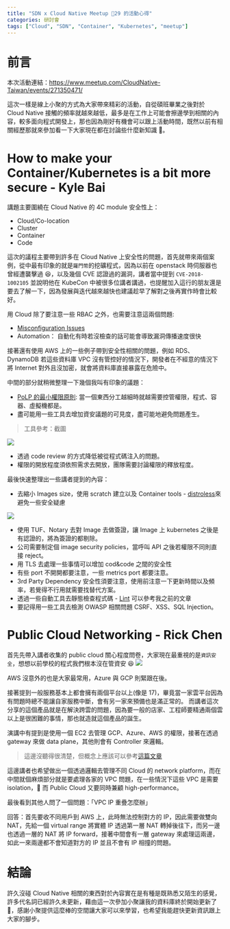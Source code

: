 ```yaml
---
title: "SDN x Cloud Native Meetup 29 的活動心得"
categories: 研討會
tags: ["Cloud", "SDN", "Container", "Kubernetes", "meetup"]
---
```


# 前言

本次活動連結：https://www.meetup.com/CloudNative-Taiwan/events/271350471/

這次一樣是線上小聚的方式為大家帶來精彩的活動，自從碩班畢業之後對於 Cloud Native 接觸的頻率就越來越低，最多是在工作上可能會擦邊學到相關的內容，較多面向程式開發上，那也因為剛好有機會可以跟上活動時間，既然以前有相關經歷那就來參加看一下大家現在都在討論些什麼新知識 🙂。

<!-- more -->

# How to make your Container/Kubernetes is a bit more secure - Kyle Bai

講題主要圍繞在 Cloud Native 的 4C module 安全性上：

- Cloud/Co-location
- Cluster
- Container
- Code

這次的議程主要帶到許多在 Cloud Native 上安全性的問題，首先就帶來兩個案例，從中最有印象的就是`羅門幣`的挖礦程式，因為以前在 openstack 時伺服器也曾經遭襲擊過 😆，以及幾個 CVE 認證過的漏洞，講者當中提到 `CVE-2018-1002105` 並說明他在 KubeCon 中被很多位講者講過，也提醒加入這行的朋友還是要去了解一下，因為發展與迭代越來越快也建議趁早了解對之後再實作時會比較好。

用 Cloud 除了要注意一些 RBAC 之外，也需要注意這兩個問題:

- [Misconfiguration Issues](https://owasp.org/www-project-top-ten/OWASP_Top_Ten_2017/Top_10-2017_A6-Security_Misconfiguration)
- Automation： 自動化有時若沒檢查的話可能會導致漏洞傳播速度很快

接著還有使用 AWS 上的一些例子帶到安全性相關的問題，例如 RDS、DynamoDB 若這些資料庫 VPC 沒有管控好的情況下，開發者在不經意的情況下將 Internet 對外且沒加密，就會將資料庫直接暴露在危險中。

中間的部分就稍微整理一下幾個我叫有印象的議題：

- [PoLP 的最小權限原則](https://en.wikipedia.org/wiki/Principle_of_least_privilege): 當一個東西分工越細時就越需要控管權限，程式、容器、虛擬機都是。
- 盡可能用一些工具去增加資安議題的可見度，盡可能地避免問題產生。

> 工具參考：截圖

![](https://i.imgur.com/qNjsU0g.png)

- 透過 code review 的方式降低被從程式碼注入的問題。
- 權限的開放程度須依照需求去開放，團隊需要討論權限的釋放程度。

最後快速整理出一些講者提到的內容：

- 去縮小 Images size，使用 scratch 建立以及 Container tools - [distroless](https://github.com/GoogleContainerTools/distroless)來避免一些安全疑慮

![](https://i.imgur.com/Zy4TBFm.png)

- 使用 TUF、Notary 去對 Image 去做簽證，讓 Image 上 kubernetes 之後是有認證的，將為簽證的都剔除。
- 公司需要制定個 image security policies，當呼叫 API 之後若權限不同則直接 reject。
- 用 TLS 去處理一些事情可以增加 cod&code 之間的安全性
- 有些 port 不開開都要注意，一些 metrics port 都要注意。
- 3rd Party Dependency 安全性須要注意，使用前注意一下更新時間以及頻率，若覺得不行用就需要找替代方案。
- 透過一些自動工具去靜態檢查程式碼 - [Lint](https://nijialin.com/2020/06/22/why-i-need-lint/) 可以參考我之前的文章
- 要記得用一些工具去檢測 OWASP 相關問題 CSRF、XSS、SQL Injection。

# Public Cloud Networking - Rick Chen

首先先帶入講者收集的 public cloud 關心程度問卷，大家現在最重視的是`資訊安全`，想想以前學校的程式我們根本沒在管資安 😆
![](https://i.imgur.com/HiSp9pF.png)

AWS 沒意外的也是大家最常用，Azure 與 GCP 則緊跟在後。

接著提到一般服務基本上都會擁有兩個平台以上(像是 17)，畢竟當一家雲平台因為有問題時總不能讓自家服務中斷，會有另一家來預備也是滿正常的。
而講者這次分享的這個產品就是在解決跨雲的問題，因為要一般的店家、工程師要精通兩個雲以上是很困難的事情，那也就造就這個產品的誕生。

演講中有提到是使用一個 EC2 去管理 GCP、Azure、AWS 的權限，接著在透過 gateway 來做 data plane，其他則會有 Controller 來邏輯。

> 這邊沒聽得很清楚，但概念上應該可以參考[這篇文章](https://www.ithome.com.tw/node/77353)

這邊講者也希望做出一個透過邏輯去管理不同 Cloud 的 network platform，而在中間就個麻煩部分就是要處理各家的 VPC 問題，在一些情況下這些 VPC 是需要 isolation， 而 Public Cloud 又要同時兼顧 high-performance。

最後看到其他人問了一個問題：「VPC IP 重疊怎麼辦」

回答：首先要收不同用戶到 AWS 上，此時無法控制對方的 IP，因此需要做雙向 NAT，先給一個 virtual range 將實體 IP 透過第一層 NAT 轉掉後往下，而另一邊也透過一層的 NAT 將 IP forward，接著中間會有一層 gateway 來處理這兩邊，如此一來兩邊都不會知道對方的 IP 並且不會有 IP 相撞的問題。

# 結論

許久沒碰 Cloud Native 相關的東西對於內容實在是有種是既熟悉又陌生的感覺，許多代名詞已經許久未更新，藉由這一次參加小聚讓我的資料庫終於開始更新了 🎉，感謝小聚提供這麼棒的空間讓大家可以來學習，也希望我能趕快更新資訊跟上大家的腳步。
